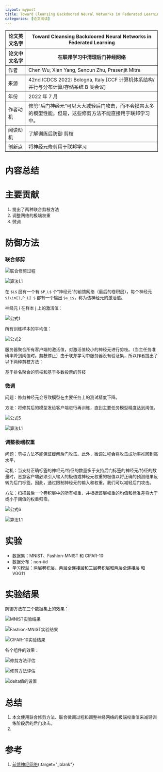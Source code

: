 ```yaml
---
layout: mypost
title: Toward Cleansing Backdoored Neural Networks in Federated Learning
categories: [论文阅读]
---
```


<table border="1">
    <tr>
        <th>论文英文名字</th>
        <th>Toward Cleansing Backdoored Neural Networks in Federated Learning</th>
    </tr>
    <tr>
        <th>论文中文名字</th>
        <th>在联邦学习中清理后门神经网络</th>
    </tr>
    <tr>
        <td>作者</td>
        <td>Chen Wu, Xian Yang, Sencun Zhu, Prasenjit Mitra</td>
    </tr>
    <tr>
        <td>来源</td>
        <td>42nd ICDCS 2022: Bologna, Italy [CCF 计算机体系结构/并行与分布计算/存储系统 B 类会议]</td>
    </tr>
    <tr>
        <td>年份</td>
        <td>2022 年 7 月</td>
    </tr>
    <tr>
        <td>作者动机</td>
        <td>修剪“后门神经元”可以大大减轻后门攻击，而不会损害太多的模型性能。但是，这些修剪方法不能直接用于联邦学习中。</td>
    </tr>
    <tr>
        <td>阅读动机</td>
        <td>了解训练后防御 剪枝</td>
    </tr>
    <tr>
        <td>创新点</td>
        <td>将神经元修剪用于联邦学习</td>
    </tr>
</table>

# 内容总结

# 主要贡献

1. 提出了两种联合剪枝方法
2. 调整网络的极端权重
3. 微调

# 防御方法

### 联合修剪

![联合修剪过程](联合修剪过程.png)

![算法1.1](算法1.1.png)

在 `$L$` 层有一个有 `$P_L$` 个“神经元”的前馈网络（最后的卷积层），每个神经元 `$i\in[1,P_L] $` 都有一个输出 `$a_i$`，称为该神经元的激活值。

神经元 i 在样本 j 上的激活值：

![公式1](公式1.png)

所有训练样本的平均值：

![公式2](公式2.png)

服务器聚合所有客户端的激活值，对激活值较小的神经元进行剪枝。（当主任务准确率降到阈值时，剪枝停止）由于联邦学习中服务器没有验证集，所以作者提出了以下两种剪枝方法：

基于排名聚合的剪枝和基于多数投票的剪枝

### 微调

问题：修剪神经元会导致模型在主要任务上的测试精度下降。

方法：将修剪后的模型发给客户端进行再训练，直到主要任务模型精度达到阈值。

![公式5](公式5.png)

![算法1.1](算法1.2.png)

### 调整极端权重

问题：剪枝方法不能保证缓解后门攻击。此外，微调过程会将攻击成功率推回到高水平，

动机：当支持正确标签的神经元/特征的数量多于支持后门标签的神经元/特征的数量时，恶意客户端必须引入输入的极值或神经元权重的极值以将正确的预测结果反转为后门标签。因此，通过限制神经元的输入和权重，我们可以减轻后门攻击。

方法：扫描最后一个卷积层中的所有权重，并根据该层权重的均值和标准差将大于或小于阈值的权重归零。

![公式6](公式6.png)

![算法1.1](算法1.2.png)

# 实验

+ 数据集：MNIST、Fashion-MNIST 和 CIFAR-10
+ 数据分布：non-iid
+ 学习模型：两层卷积层、两层全连接层和三层卷积层和两层全连接层 和 VGG11

# 实验结果

防御方法在三个数据集上的效果：

![MNIST实验结果](MNIST实验结果.png)

![Fashion-MNIST实验结果](Fashion-MNIST实验结果.png)

![CIFAR-10实验结果](CIFAR-10实验结果.png)

各个组件的效果：

![修剪方法评估](修剪方法评估.png)

![修剪方法评估](修剪方法评估.png)

![delta值的设置](delta值的设置.png)

# 总结

1. 本文使用联合修剪方法、联合微调过程和调整神经网络的极端权重值来减轻训练阶段后的后门攻击。
2. 

# 参考

1. [前馈神经网络](https://blog.csdn.net/qq_23334761/article/details/123630235){:target="_blank"}